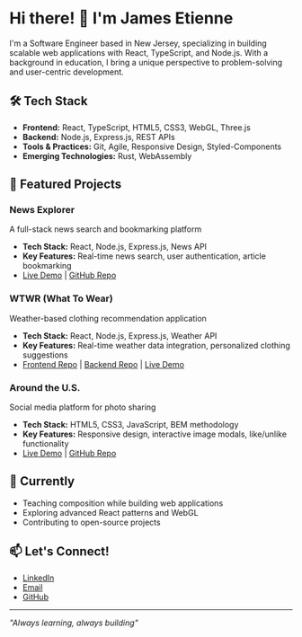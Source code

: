 # Hi there! 👋 I'm James Etienne

I'm a Software Engineer based in New Jersey, specializing in building scalable web applications with React, TypeScript, and Node.js. With a background in education, I bring a unique perspective to problem-solving and user-centric development.

## 🛠️ Tech Stack
- **Frontend:** React, TypeScript, HTML5, CSS3, WebGL, Three.js
- **Backend:** Node.js, Express.js, REST APIs
- **Tools & Practices:** Git, Agile, Responsive Design, Styled-Components
- **Emerging Technologies:** Rust, WebAssembly

## 🚀 Featured Projects

### News Explorer
A full-stack news search and bookmarking platform
- **Tech Stack:** React, Node.js, Express.js, News API
- **Key Features:** Real-time news search, user authentication, article bookmarking
- [Live Demo](https://jamespetienne.github.io/news-explorer-frontend/) | [GitHub Repo](https://github.com/jamespetienne/news-explorer-frontend)

### WTWR (What To Wear)
Weather-based clothing recommendation application
- **Tech Stack:** React, Node.js, Express.js, Weather API
- **Key Features:** Real-time weather data integration, personalized clothing suggestions
- [Frontend Repo]([link](https://github.com/jamespetienne/se_project_react)) | [Backend Repo]([link](https://github.com/jamespetienne/se_project_express)) | [Live Demo]([link](https://wtwr-project.twilightparadox.com/))

### Around the U.S.
Social media platform for photo sharing
- **Tech Stack:** HTML5, CSS3, JavaScript, BEM methodology
- **Key Features:** Responsive design, interactive image modals, like/unlike functionality
- [Live Demo](link) | [GitHub Repo]([link](https://github.com/jamespetienne/se_project_aroundtheus))

## 🌱 Currently
- Teaching composition while building web applications
- Exploring advanced React patterns and WebGL
- Contributing to open-source projects

## 📫 Let's Connect!
- [LinkedIn](https://www.linkedin.com/in/james-etienne/)
- [Email](mailto:jamespetienne@gmail.com)
- [GitHub](https://github.com/jamespetienne)

---
*"Always learning, always building"*
